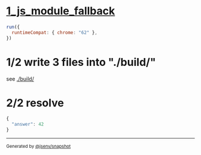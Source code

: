 # [1_js_module_fallback](../../import_dynamic_type_json.test.mjs#L28)

```js
run({
  runtimeCompat: { chrome: "62" },
})
```

# 1/2 write 3 files into "./build/"

see [./build/](./build/)

# 2/2 resolve

```js
{
  "answer": 42
}
```

---

<sub>
  Generated by <a href="https://github.com/jsenv/core/tree/main/packages/independent/snapshot">@jsenv/snapshot</a>
</sub>
